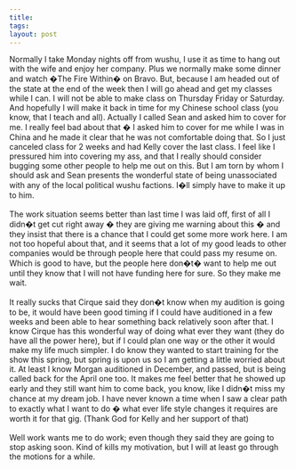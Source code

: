 ```yaml
---
title: 
tags: 
layout: post
---
```

Normally I take Monday nights off from wushu, I use it as time to hang out with the wife and enjoy her company.  Plus we normally make some dinner and watch �The Fire Within� on Bravo.  But, because I am headed out of the state at the end of the week then I will go ahead and get my classes while I can.  I will not be able to make class on Thursday Friday or Saturday.  And hopefully I will make it back in time for my Chinese school class (you know, that I teach and all).  Actually I called Sean and asked him to cover for me.  I really feel bad about that � I asked him to cover for me while I was in China and he made it clear that he was not comfortable doing that.  So I just canceled class for 2 weeks and had Kelly cover the last class.  I feel like I pressured him into covering my ass, and that I really should consider bugging some other people to help me out on this.   But I am torn by whom I should ask and Sean presents the wonderful state of being unassociated with any of the local political wushu factions.  I�ll simply have to make it up to him.<br /><br />The work situation seems better than last time I was laid off, first of all I didn�t get cut right away � they are giving me warning about this � and they insist that there is a chance that I could get some more work here.  I am not too hopeful about that, and it seems that a lot of my good leads to other companies would be through people here that could pass my resume on.  Which is good to have, but the people here don�t� want to help me out until they know that I will not have funding here for sure.  So they make me wait.<br /><br />It really sucks that Cirque said they don�t know when my audition is going to be, it would have been good timing if I could have auditioned in a few weeks and been able to hear something back relatively soon after that.  I know Cirque has this wonderful way of doing what ever they want (they do have all the power here), but if I could plan one way or the other it would make my life much simpler.   I do know they wanted to start training for the show this spring, but spring is upon us so I am getting a little worried about it.  At least I know Morgan auditioned in December, and passed, but is being called back for the April one too.  It makes me feel better that he showed up early and they still want him to come back, you know, like I didn�t miss my chance at my dream job.  I have never known a time when I saw a clear path to exactly what I want to do � what ever life style changes it requires are worth it for that gig.  (Thank God for Kelly and her support of that)<br /><br />Well work wants me to do work; even though they said they are going to stop asking soon.  Kind of kills my motivation, but I will at least go through the motions for a while.
